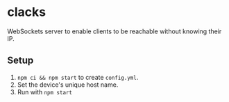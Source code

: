 # clacks

WebSockets server to enable clients to be reachable without knowing their IP.


## Setup

1. `npm ci && npm start` to create `config.yml`.
2. Set the device's unique host name.
3. Run with `npm start`

